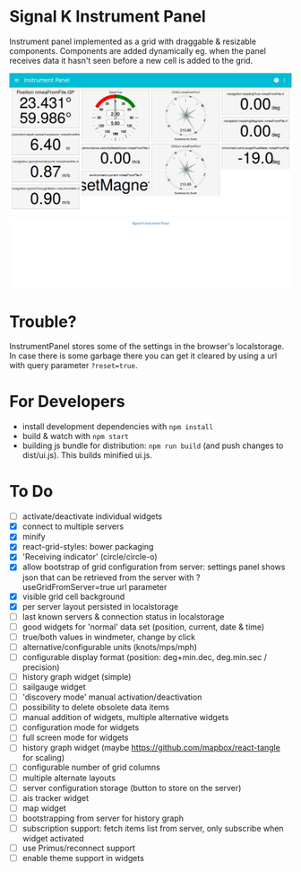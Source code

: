 Signal K Instrument Panel
=========================
Instrument panel implemented as a grid with draggable &amp; resizable components. Components are added dynamically eg.
when the panel receives data it hasn't seen before a new cell is added to the grid.

![Signal K Instrument Panel](./index.png)

Trouble?
========
InstrumentPanel stores some of the settings in the browser's localstorage. In case there is some garbage there you can
get it cleared by using a url with query parameter `?reset=true`.

For Developers
==============
- install development dependencies with `npm install`
- build & watch with `npm start`
- building js bundle for distribution: `npm run build` (and push changes to dist/ui.js). This builds minified ui.js.

To Do
=====
- [ ] activate/deactivate individual widgets
- [x] connect to multiple servers
- [x] minify
- [x] react-grid-styles: bower packaging
- [x] 'Receiving indicator' (circle/circle-o)
- [x] allow bootstrap of grid configuration from server: settings panel shows json that can be retrieved from the
      server with ?useGridFromServer=true url parameter
- [x] visible grid cell background
- [x] per server layout persisted in localstorage
- [ ] last known servers & connection status in localstorage
- [ ] good widgets for 'normal' data set (position, current, date & time)
- [ ] true/both values in windmeter, change by click
- [ ] alternative/configurable units (knots/mps/mph)
- [ ] configurable display format (position: deg+min.dec, deg.min.sec / precision)
- [ ] history graph widget (simple)
- [ ] sailgauge widget
- [ ] 'discovery mode' manual activation/deactivation
- [ ] possibility to delete obsolete data items
- [ ] manual addition of widgets, multiple alternative widgets
- [ ] configuration mode for widgets
- [ ] full screen mode for widgets
- [ ] history graph widget (maybe https://github.com/mapbox/react-tangle for scaling)
- [ ] configurable number of grid columns
- [ ] multiple alternate layouts
- [ ] server configuration storage (button to store on the server)
- [ ] ais tracker widget
- [ ] map widget
- [ ] bootstrapping from server for history graph
- [ ] subscription support: fetch items list from server, only subscribe when widget activated
- [ ] use Primus/reconnect support
- [ ] enable theme support in widgets
